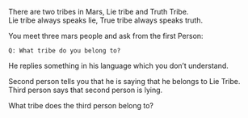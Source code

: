 <div class="markdown-content" id="problem-content">
<p>There are two tribes in Mars, Lie tribe and Truth Tribe.<br/>
Lie tribe always speaks lie, True tribe always speaks truth.</p>
<p>You meet three mars people and ask from the first Person:</p>
<div class="highlighter-rouge"><pre class="highlight"><code>Q: What tribe do you belong to?
</code></pre>
</div>
<p>He replies something in his language which you don’t understand.</p>
<p>Second person tells you that he is saying that he belongs to Lie Tribe.<br/>
Third person says that second person is lying.</p>
<p>What tribe does the third person belong to?</p>
</div>